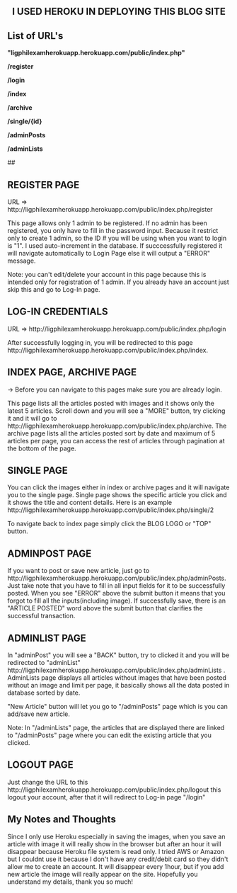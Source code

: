 <h2 align="center"> I USED HEROKU IN DEPLOYING THIS BLOG SITE </h2>

## List of URL's 
<p> <b> "ligphilexamherokuapp.herokuapp.com/public/index.php" </b> </p>

<p> <b> /register </b> </p>
<p> <b> /login </b> </p>
<p> <b> /index </b> </p>
<p> <b> /archive </b> </p>
<p> <b> /single/{id} </b> </p>
<p> <b> /adminPosts </b> </p>
<p> <b> /adminLists </b> </p>
##

## REGISTER PAGE 
<p> URL => http://ligphilexamherokuapp.herokuapp.com/public/index.php/register </p>
<p> This page allows only 1 admin to be registered. If no admin has been registered, you only have to fill in the password input. Because it restrict only to create 1 admin, so the ID # you will be using when you want to login is "1". I used auto-increment in the database. If succcessfully registered it will navigate automatically to Login Page else it will output a "ERROR" message. <p>
<p>
 Note: you can't edit/delete your account in this page because this is intended only for registration of 1 admin. If you already have an account just skip this and go to Log-In page.
</p>

## LOG-IN CREDENTIALS 

<p> URL => http://ligphilexamherokuapp.herokuapp.com/public/index.php/login </p>

<p> 
    After successfully logging in, you will be redirected to this page http://ligphilexamherokuapp.herokuapp.com/public/index.php/index. 
</p>

## INDEX PAGE, ARCHIVE PAGE 
<p> -> Before you can navigate to this pages make sure you are already login. </p>
<p>
    This page lists all the articles posted with images and it shows only the latest 5 articles. Scroll down and you will see a "MORE" button, try clicking it and it will go to http://ligphilexamherokuapp.herokuapp.com/public/index.php/archive. The archive page lists all the articles posted sort by date and maximum of 5 articles per page, you can access the rest of articles through pagination at the bottom of the page. 
</p>

## SINGLE PAGE 
<p> You can click the images either in index or archive pages and it will navigate you to the single page. Single page shows the specific article you click and it shows the title and content details. Here is an example  http://ligphilexamherokuapp.herokuapp.com/public/index.php/single/2 </p>

<p> To navigate back to index page simply click the BLOG LOGO or "TOP" button. </p>

## ADMINPOST PAGE 

<p> If you want to post or save new article, just go to http://ligphilexamherokuapp.herokuapp.com/public/index.php/adminPosts. Just take note that you have to fill in all input fields for it to be successfully posted. When you see "ERROR" above the submit button it means that you forgot to fill all the inputs(including image). If successfully save, there is an "ARTICLE POSTED" word above the submit button that clarifies the successful transaction. </p>

## ADMINLIST PAGE 

<p> In "adminPost" you will see a "BACK" button, try to clicked it and you will be redirected to "adminList" http://ligphilexamherokuapp.herokuapp.com/public/index.php/adminLists . AdminLists page displays all articles without images that have been posted without an image and limit per page, it basically shows all the data posted in database sorted by date. </p> <p> "New Article" button will let you go to "/adminPosts" page which is you can add/save new article.<p>

<p> Note: In "/adminLists" page, the articles that are displayed there are linked to "/adminPosts" page where you can edit the existing article that you clicked. </p>

## LOGOUT PAGE 
<p> Just change the URL to this http://ligphilexamherokuapp.herokuapp.com/public/index.php/logout this logout your account, after that it will redirect to Log-in page "/login" </p>

## My Notes and Thoughts 
<p> Since I only use Heroku especially in saving the images, when you save an article with image it will really show in the browser but after an hour it will disappear because Heroku file system is read only. I tried AWS or Amazon but I couldnt use it because I don't have any credit/debit card so they didn't allow me to create an account. It will disappear every 1hour, but if you add new article the image will really appear on the site. Hopefully you understand my details, thank you so much! </p>


